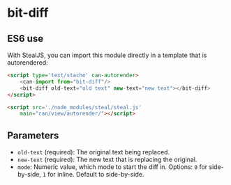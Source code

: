 # bit-diff

## ES6 use

With StealJS, you can import this module directly in a template that is autorendered:

```html
<script type='text/stache' can-autorender>
	<can-import from="bit-diff"/>
	<bit-diff old-text="old text" new-text="new text"></bit-diff>
</script>

<script src='./node_modules/steal/steal.js'
	main="can/view/autorender/"></script>
```

## Parameters

* `old-text` (required): The original text being replaced.
* `new-text` (required): The new text that is replacing the original.
* `mode`: Numeric value, which mode to start the diff in. Options: `0` for side-by-side, `1` for inline. Default to side-by-side.